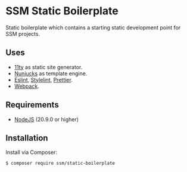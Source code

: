 # SSM Static Boilerplate

Static boilerplate which contains a starting static development point for SSM projects.

## Uses

- [11ty](https://www.11ty.dev/) as static site generator.
- [Nunjucks](https://mozilla.github.io/nunjucks/) as template engine.
- [Eslint](https://eslint.org/), [Stylelint](https://stylelint.io/), [Prettier](https://prettier.io/).
- [Webpack](https://webpack.js.org/).

## Requirements

- [NodeJS](https://nodejs.org/en/) (20.9.0 or higher)

## Installation

Install via Composer:

```bash
$ composer require ssm/static-boilerplate
```